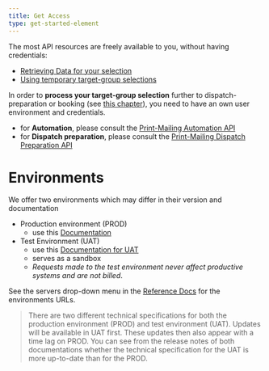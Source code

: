 ```yaml
---
title: Get Access
type: get-started-element
---
```

The most API resources are freely available to you, without having credentials:

* [Retrieving Data for your selection](#get-started-section/api-resources-and-workflow-steps--retrieving-data-for-your-selection)
* [Using temporary target-group selections](#get-started-section/api-resources-and-workflow-steps--using-the-playground-part-of-the-api-to-explore-the-possibility_60s-with-our-data)

In order to **process your target-group selection** further to dispatch-preparation or booking (see [this chapter](#get-started-section/api-resources-and-workflow-steps--using-the-authenticated-part-of-the-api-_28this-is-required-to-proceed-to-booking-or-planning_29)), you need to have an own user environment and credentials.

* for **Automation**, please consult the [Print-Mailing Automation API](https://developer.dhl.com/api-reference/print-mailing-automation-api#get-started-section/get-access)
* for **Dispatch preparation**, please consult the [Print-Mailing Dispatch Preparation API](https://developer.dhl.com/api-reference/print-mailing-dispatch-preparation-api#get-started-section/get-access)

# Environments

We offer two environments which may differ in their version and documentation

* Production environment (PROD)
  * use this [Documentation](https://developer.dhl.com/api-reference/print-mailing-targeting-api)
* Test Environment (UAT)
  * use this [Documentation for UAT](https://developer.dhl.com/api-reference/print-mailing-targeting-api-uat)
  * serves as a sandbox
  * *Requests made to the test environment never affect productive systems and are not billed*.

See the servers drop-down menu in the [Reference Docs](#reference-docs-section/) for the environments URLs.
> There are two different technical specifications for both the production environment (PROD) and test environment (UAT). Updates will be available in UAT first. These updates then also appear with a time lag on PROD. You can see from the release notes of both documentations whether the technical specification for the UAT is more up-to-date than for the PROD.

